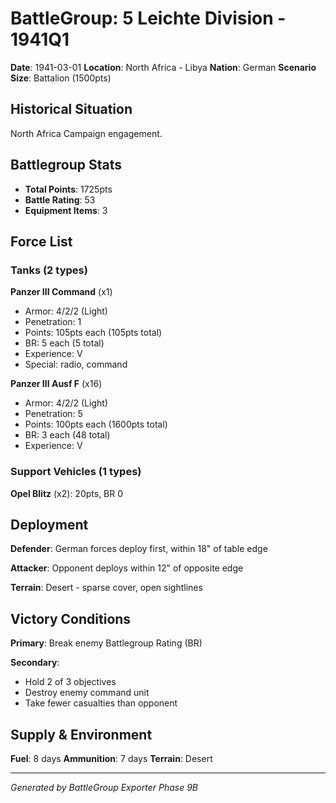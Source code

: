 # BattleGroup: 5 Leichte Division - 1941Q1

**Date**: 1941-03-01
**Location**: North Africa - Libya
**Nation**: German
**Scenario Size**: Battalion (1500pts)

## Historical Situation

North Africa Campaign engagement.

## Battlegroup Stats

- **Total Points**: 1725pts
- **Battle Rating**: 53
- **Equipment Items**: 3

## Force List

### Tanks (2 types)

**Panzer III Command** (x1)
- Armor: 4/2/2 (Light)
- Penetration: 1
- Points: 105pts each (105pts total)
- BR: 5 each (5 total)
- Experience: V
- Special: radio, command

**Panzer III Ausf F** (x16)
- Armor: 4/2/2 (Light)
- Penetration: 5
- Points: 100pts each (1600pts total)
- BR: 3 each (48 total)
- Experience: V

### Support Vehicles (1 types)

**Opel Blitz** (x2): 20pts, BR 0

## Deployment

**Defender**: German forces deploy first, within 18" of table edge

**Attacker**: Opponent deploys within 12" of opposite edge

**Terrain**: Desert - sparse cover, open sightlines

## Victory Conditions

**Primary**: Break enemy Battlegroup Rating (BR)

**Secondary**:
- Hold 2 of 3 objectives
- Destroy enemy command unit
- Take fewer casualties than opponent

## Supply & Environment

**Fuel**: 8 days
**Ammunition**: 7 days
**Terrain**: Desert

---

*Generated by BattleGroup Exporter Phase 9B*
